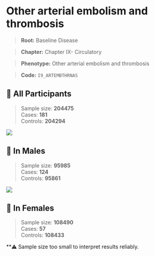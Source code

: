 # Other arterial embolism and thrombosis

> **Root:** Baseline Disease  

> **Chapter:** Chapter IX- Circulatory  

> **Phenotype:** Other arterial embolism and thrombosis  

> **Code:** `I9_ARTEMBTHRNAS`

## 🧪 All Participants  
> Sample size: **204475**  
> Cases: **181**  
> Controls: **204294**
<img src="/Disease/Figures/ALL/Baseline/I9_ARTEMBTHRNAS.png"/>
<CsvTable src="/Disease/Data/ALL/Baseline/LG_I9_ARTEMBTHRNAS.csv" label="🔍 View full results" />

## 👨 In Males  
> Sample size: **95985**  
> Cases: **124**  
> Controls: **95861**
<img src="/Disease/Figures/Male/Baseline/I9_ARTEMBTHRNAS.png"/>
<CsvTable src="/Disease/Data/Male/Baseline/LG_I9_ARTEMBTHRNAS.csv" label="🔍 View full results" />

## 👩 In Females  
> Sample size: **108490**  
> Cases: **57**  
> Controls: **108433**

**⚠️ Sample size too small to interpret results reliably.
